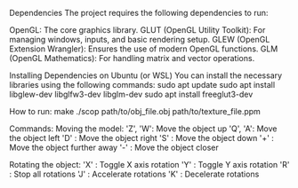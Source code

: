 Dependencies
The project requires the following dependencies to run:

OpenGL: The core graphics library.
GLUT (OpenGL Utility Toolkit): For managing windows, inputs, and basic rendering setup.
GLEW (OpenGL Extension Wrangler): Ensures the use of modern OpenGL functions.
GLM (OpenGL Mathematics): For handling matrix and vector operations.

Installing Dependencies on Ubuntu (or WSL)
You can install the necessary libraries using the following commands:
sudo apt update
sudo apt install libglew-dev libglfw3-dev libglm-dev
sudo apt install freeglut3-dev

How to run:
make
./scop path/to/obj_file.obj path/to/texture_file.ppm

Commands:
Moving the model:
'Z', 'W': Move the object up
'Q', 'A': Move the object left
'D'		: Move the object right
'S'		: Move the object down
'+'		: Move the object further away
'-'		: Move the object closer

Rotating the object:
'X'		: Toggle X axis rotation
'Y'		: Toggle Y axis rotation
'R'		: Stop all rotations
'J'		: Accelerate rotations
'K'		: Decelerate rotations